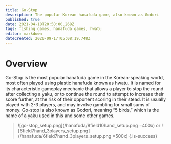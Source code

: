 ```yaml
---
title: Go-Stop
description: The popular Korean hanafuda game, also known as Godori
published: true
date: 2021-04-18T20:58:00.268Z
tags: fishing games, hanafuda games, hwatu
editor: markdown
dateCreated: 2020-09-17T05:08:19.748Z
---
```


# Overview
Go-Stop is the most popular hanafuda game in the Korean-speaking world, most often played using plastic hanafuda known as hwatu. It is named for its characteristic gameplay mechanic that allows a player to stop the round after collecting a yaku, or to continue the round to attempt to increase their score further, at the risk of their opponent scoring in their stead. It is usually played with 2-3 players, and may involve gambling for small sums of money. Go-stop is also known as Godori, meaning “5 birds,” which is the name of a yaku used in this and some other games.

> ![go-stop_setup.png](/hanafuda/8field10hand_setup.png =400x) or ![6field7hand_3players_setup.png](/hanafuda/6field7hand_3players_setup.png =500x)
{.is-success}